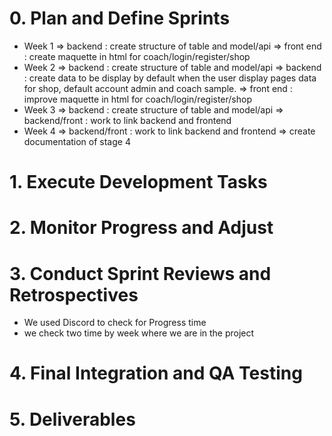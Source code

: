 # 0. Plan and Define Sprints
  - Week 1
    => backend : create structure of table and model/api
    => front end : create maquette in html for coach/login/register/shop
  - Week 2
    => backend : create structure of table and model/api
    => backend : create data to be display by default when the user display pages data for shop, default account admin and coach sample.
    => front end : improve maquette in html for coach/login/register/shop
  - Week 3
    => backend : create structure of table and model/api
    => backend/front : work to link backend and frontend
  - Week 4
    => backend/front : work to link backend and frontend
    => create documentation of stage 4
# 1. Execute Development Tasks
# 2. Monitor Progress and Adjust
# 3. Conduct Sprint Reviews and Retrospectives
- We used Discord to check for Progress time
- we check two time by week where we are in the project
# 4. Final Integration and QA Testing
# 5. Deliverables

